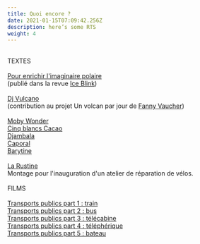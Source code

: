 ```yaml
---
title: Quoi encore ?
date: 2021-01-15T07:09:42.256Z
description: here’s some RTS
weight: 4
---
```

\
TEXTES\
\
[Pour enrichir l'imaginaire polaire](https://drive.google.com/file/d/1iIkIA0jLc42ZOSmFTQ4Codf5tzSYQfI_/view?usp=sharing)\
(publié dans la revue [Ice Blink](http://maremotrice.ch/fr/publications))\
\
[Dj Vulcano](https://unvolcanparjour.fixement.com/dj-vulcano/)\
(contribution au projet Un volcan par jour de [Fanny Vaucher](https://fixement.com/))\
\
[Moby Wonder](https://drive.google.com/file/d/1vBTBOtQ6ZSLOdjejB85uAFaKz8rU3LkE/view?usp=sharing)\
[Cinq blancs Cacao](https://drive.google.com/file/d/1xDBqiO1737zo9qnZVB6eq-QcZNHRgZbs/view?usp=sharing)\
[Djambala](https://drive.google.com/file/d/1WCnwGujCtd7q8g7AYyVMyCgFfZrwRKCM/view?usp=sharing)\
[Caporal](https://drive.google.com/file/d/1BrkgJi1GTf95tpxxdWRmZpSLxBxAVO9K/view?usp=sharing)\
[Barytine](https://drive.google.com/file/d/1mlS9enPNb2X2J3bga5Q-bOTYjgydY3T2/view?usp=sharing)\
\
[La Rustine](https://soundcloud.com/user-604421046/larustine)\
Montage pour l'inauguration d'un atelier de réparation de vélos.\
\
FILMS\
\
[Transports publics part 1 : train](https://www.youtube.com/watch?v=p7kRMQJzKW4)\
[Transports publics part 2 : bus](https://www.youtube.com/watch?v=0LM_0gdXQ00)\
[Transports publics part 3 : télécabine](https://www.youtube.com/watch?v=p_xpQiEsSjY)\
[Transports publics part 4 : téléphérique](https://www.youtube.com/watch?v=4fE74mDOd0I)\
[Transports publics part 5 : bateau](https://www.youtube.com/watch?v=9pmYzIAHJXQ&t=6s)